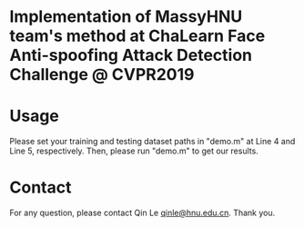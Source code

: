 # Implementation of MassyHNU team's method at ChaLearn Face Anti-spoofing Attack Detection Challenge @ CVPR2019

Usage
=====

Please set your training and testing dataset paths in "demo.m" at Line 4 and Line 5, respectively. Then, please run "demo.m" to get our results.

Contact
============

For any question, please contact Qin Le <qinle@hnu.edu.cn>. Thank you.
